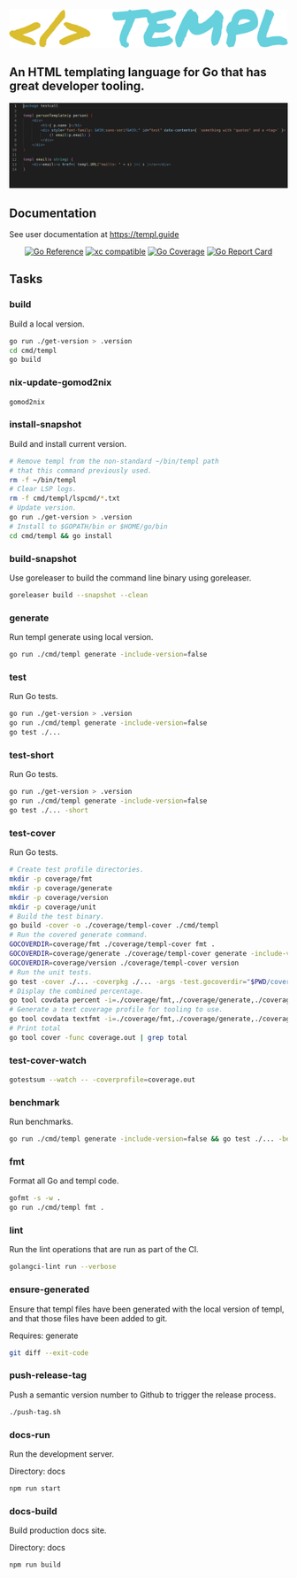 ![templ](https://github.com/a-h/templ/raw/main/templ.png)

## An HTML templating language for Go that has great developer tooling.

![templ](ide-demo.gif)


## Documentation

See user documentation at https://templ.guide

<p align="center">
<a href="https://pkg.go.dev/github.com/a-h/templ"><img src="https://pkg.go.dev/badge/github.com/a-h/templ.svg" alt="Go Reference" /></a>
<a href="https://xcfile.dev"><img src="https://xcfile.dev/badge.svg" alt="xc compatible" /></a>
<a href="https://raw.githack.com/wiki/a-h/templ/coverage.html"><img src="https://github.com/a-h/templ/wiki/coverage.svg" alt="Go Coverage" /></a>
<a href="https://goreportcard.com/report/github.com/a-h/templ"><img src="https://goreportcard.com/badge/github.com/a-h/templ" alt="Go Report Card" /></a>
</p>

## Tasks

### build

Build a local version.

```sh
go run ./get-version > .version
cd cmd/templ
go build
```

### nix-update-gomod2nix

```sh
gomod2nix
```

### install-snapshot

Build and install current version.

```sh
# Remove templ from the non-standard ~/bin/templ path
# that this command previously used.
rm -f ~/bin/templ
# Clear LSP logs.
rm -f cmd/templ/lspcmd/*.txt
# Update version.
go run ./get-version > .version
# Install to $GOPATH/bin or $HOME/go/bin
cd cmd/templ && go install
```

### build-snapshot

Use goreleaser to build the command line binary using goreleaser.

```sh
goreleaser build --snapshot --clean
```

### generate

Run templ generate using local version.

```sh
go run ./cmd/templ generate -include-version=false
```

### test

Run Go tests.

```sh
go run ./get-version > .version
go run ./cmd/templ generate -include-version=false
go test ./...
```

### test-short

Run Go tests.

```sh
go run ./get-version > .version
go run ./cmd/templ generate -include-version=false
go test ./... -short
```

### test-cover

Run Go tests.

```sh
# Create test profile directories.
mkdir -p coverage/fmt
mkdir -p coverage/generate
mkdir -p coverage/version
mkdir -p coverage/unit
# Build the test binary.
go build -cover -o ./coverage/templ-cover ./cmd/templ
# Run the covered generate command.
GOCOVERDIR=coverage/fmt ./coverage/templ-cover fmt .
GOCOVERDIR=coverage/generate ./coverage/templ-cover generate -include-version=false
GOCOVERDIR=coverage/version ./coverage/templ-cover version
# Run the unit tests.
go test -cover ./... -coverpkg ./... -args -test.gocoverdir="$PWD/coverage/unit"
# Display the combined percentage.
go tool covdata percent -i=./coverage/fmt,./coverage/generate,./coverage/version,./coverage/unit
# Generate a text coverage profile for tooling to use.
go tool covdata textfmt -i=./coverage/fmt,./coverage/generate,./coverage/version,./coverage/unit -o coverage.out
# Print total
go tool cover -func coverage.out | grep total
```

### test-cover-watch

```sh
gotestsum --watch -- -coverprofile=coverage.out
```

### benchmark

Run benchmarks.

```sh
go run ./cmd/templ generate -include-version=false && go test ./... -bench=. -benchmem
```

### fmt

Format all Go and templ code.

```sh
gofmt -s -w .
go run ./cmd/templ fmt .
```

### lint

Run the lint operations that are run as part of the CI.

```sh
golangci-lint run --verbose
```

### ensure-generated

Ensure that templ files have been generated with the local version of templ, and that those files have been added to git.

Requires: generate

```sh
git diff --exit-code
```

### push-release-tag

Push a semantic version number to Github to trigger the release process.

```sh
./push-tag.sh
```

### docs-run

Run the development server.

Directory: docs

```sh
npm run start
```

### docs-build

Build production docs site.

Directory: docs

```sh
npm run build
```

